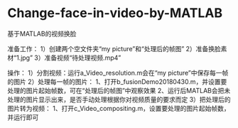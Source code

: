 # Change-face-in-video-by-MATLAB
基于MATLAB的视频换脸

准备工作：
1）创建两个空文件夹“my picture”和“处理后的帧图”
2）准备换脸素材“1.jpg”
3）准备视频“待处理视频.mp4”

操作：
1）分割视频：运行a_Video_resolution.m会在“my picture”中保存每一帧的图片
2）处理每一帧的图片：
	1、打开b_fusionDemo20180430.m，并设置要处理的图片起始帧数，可在“处理后的帧图”中观察效果
	2、运行后MATLAB会把未处理的图片显示出来，是否手动处理根据你对视频质量的要求而定
3）把处理后的图片转为视频：
	1、打开c_Video_compositing.m，设置要处理的图片起始帧数，并运行即可

